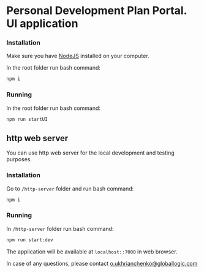 # Personal Development Plan Portal. UI application

### Installation

Make sure you have [NodeJS](https://nodejs.org/en/download/) installed on your computer.

In the root folder run bash command:

```bash
npm i
```

### Running

In the root folder run bash command:

```bash
npm run startUI
```

## http web server

You can use http web server for the local development and testing purposes.

### Installation

Go to `/http-server` folder and run bash command:

```bash
npm i
```

### Running

In `/http-server` folder run bash command:

```bash
npm run start:dev
```

The application will be available at `localhost::7000` in web browser.

In case of any questions, please contact o.ukhrianchenko@globallogic.com
